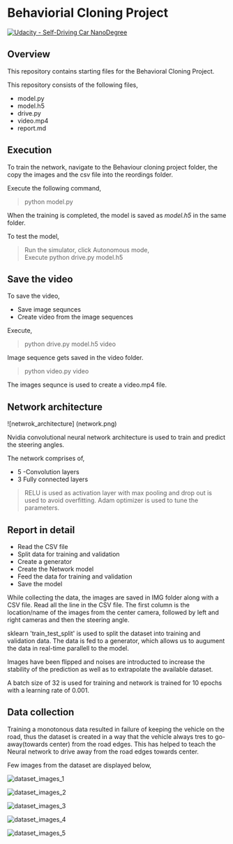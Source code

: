 # Behaviorial Cloning Project

[![Udacity - Self-Driving Car NanoDegree](https://s3.amazonaws.com/udacity-sdc/github/shield-carnd.svg)](http://www.udacity.com/drive)

Overview
---
This repository contains starting files for the Behavioral Cloning Project.  

This repository consists of the following files,  

- model.py
- model.h5
- drive.py
- video.mp4
- report.md

## Execution

To train the network, navigate to the Behaviour cloning project folder, the copy the images and the csv file into the reordings folder.  

Execute the following command,  
> python model.py

When the training is completed, the model is saved as _model.h5_ in the same folder.  

To test the model,  

> Run the simulator, click Autonomous mode,  
> Execute python drive.py model.h5  

## Save the video

To save the video,  

- Save image sequnces
- Create video from the image sequences

Execute,  
> python drive.py model.h5 video

Image sequence gets saved in the video folder.  

> python video.py video

The images sequnce is used to create a video.mp4 file.  


## Network architecture

![netwrok_architecture] (network.png)

Nvidia convolutional neural network architecture is used to train and predict the steering angles.  

The network comprises of,  

- 5 -Convolution layers
- 3 Fully connected layers

> RELU is used as activation layer with max pooling and drop out is used to avoid overfitting. Adam optimizer is used to tune the parameters.  

## Report in detail

- Read the CSV file
- Split data for training and validation
- Create a generator
- Create the Network model
- Feed the data for training and validation
- Save the model

While collecting the data, the images are saved in IMG folder along with a CSV file. Read all the line in the CSV file. The first column is the location/name of the images from the center camera, followed by left and right cameras and then the steering angle.  

sklearn 'train_test_split' is used to split the dataset into training and validation data. The data is fed to a generator, which allows us to augument the data in real-time parallell to the model.  

Images have been flipped and noises are introducted to increase the stability of the prediction as well as to extrapolate the available dataset.  

A batch size of 32 is used for training and network is trained for 10 epochs with a learning rate of 0.001.  

## Data collection

Training a monotonous data resulted in failure of keeping the vehicle on the road, thus the dataset is created in a way that the vehicle always tres to go-away(towards center) from the road edges. This has helped to teach the Neural network to drive away from the road edges towards center.   

Few images from the dataset are displayed below,  


![dataset_images_1](/home/rmc/UDACITY/CarND-Behavioral-Cloning-P3/report_images/center_2018_02_23_15_59_57_380.jpg)  

![dataset_images_2](/home/rmc/UDACITY/CarND-Behavioral-Cloning-P3/report_images/center_2018_02_23_16_01_22_622.jpg)  

![dataset_images_3](/home/rmc/UDACITY/CarND-Behavioral-Cloning-P3/report_images/center_2018_02_23_16_01_57_449.jpg)  

![dataset_images_4](/home/rmc/UDACITY/CarND-Behavioral-Cloning-P3/report_images/center_2018_02_23_16_02_14_432.jpg)  

![dataset_images_5](/home/rmc/UDACITY/CarND-Behavioral-Cloning-P3/report_images/center_2018_02_23_16_02_21_196.jpg)



